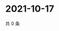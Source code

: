 # 2021-10-17

共 0 条

<!-- BEGIN WEIBO -->
<!-- 最后更新时间 Sun Oct 17 2021 15:13:33 GMT+0800 (China Standard Time) -->

<!-- END WEIBO -->
